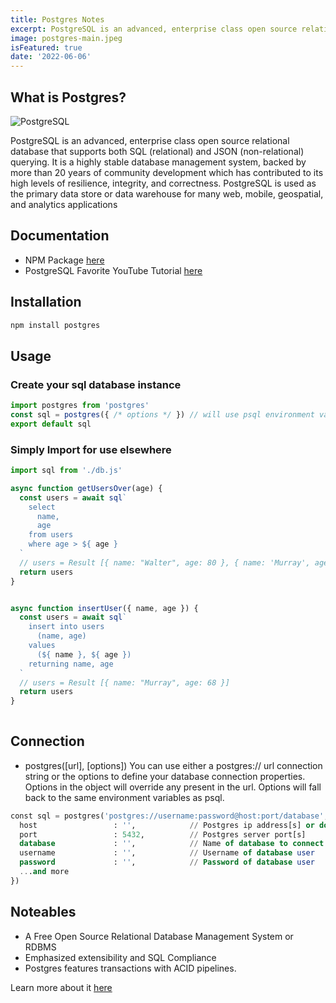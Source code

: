 ```yaml
---
title: Postgres Notes
excerpt: PostgreSQL is an advanced, enterprise class open source relational database that supports both SQL (relational) and JSON (non-relational) querying. It is a highly stable database management system, backed by more than 20 years of community development which has contributed to its high levels of resilience, integrity, and correctness. PostgreSQL is used as the primary data store or data warehouse for many web, mobile, geospatial, and analytics applications
image: postgres-main.jpeg
isFeatured: true
date: '2022-06-06'
---
```


## What is Postgres?

![PostgreSQL](postgres-main.jpeg)

PostgreSQL is an advanced, enterprise class open source relational database that supports both SQL (relational) and JSON (non-relational) querying. It is a highly stable database management system, backed by more than 20 years of community development which has contributed to its high levels of resilience, integrity, and correctness. PostgreSQL is used as the primary data store or data warehouse for many web, mobile, geospatial, and analytics applications
## Documentation

- NPM Package [here](https://www.npmjs.com/package/postgres)
- PostgreSQL Favorite YouTube Tutorial [here](https://www.youtube.com/watch?v=zw4s3Ey8ayo)


## Installation

```sh
npm install postgres
```

## Usage

### Create your sql database instance

```js
import postgres from 'postgres'
const sql = postgres({ /* options */ }) // will use psql environment variables
export default sql
```

### Simply Import for use elsewhere

```js
import sql from './db.js'

async function getUsersOver(age) {
  const users = await sql`
    select
      name,
      age
    from users
    where age > ${ age }
  `
  // users = Result [{ name: "Walter", age: 80 }, { name: 'Murray', age: 68 }, ...]
  return users
}


async function insertUser({ name, age }) {
  const users = await sql`
    insert into users
      (name, age)
    values
      (${ name }, ${ age })
    returning name, age
  `
  // users = Result [{ name: "Murray", age: 68 }]
  return users
}
  
```

## Connection

- postgres([url], [options])
You can use either a postgres:// url connection string or the options to define your database connection properties. Options in the object will override any present in the url. Options will fall back to the same environment variables as psql.

```sql
const sql = postgres('postgres://username:password@host:port/database', {
  host                 : '',            // Postgres ip address[s] or domain name[s]
  port                 : 5432,          // Postgres server port[s]
  database             : '',            // Name of database to connect to
  username             : '',            // Username of database user
  password             : '',            // Password of database user
  ...and more
})
```

## Noteables

- A Free Open Source Relational Database Management System or RDBMS
- Emphasized extensibility and SQL Compliance
- Postgres features transactions with ACID pipelines.


Learn more about it [here](https://www.npmjs.com/package/postgres)